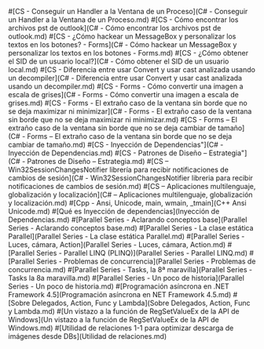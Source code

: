 ﻿#[CS - Conseguir un Handler a la Ventana de un Proceso](C# - Conseguir un Handler a la Ventana de un Proceso.md)
#[CS - Cómo encontrar los archivos pst de outlook](C# - Cómo encontrar los archivos pst de outlook.md)
#[CS - ¿Cómo hackear un MessageBox y personalizar los textos en los botones? - Forms](C# - Cómo hackear un MessageBox y personalizar los textos en los botones - Forms.md)
#[CS - ¿Cómo obtener el SID de un usuario local?](C# - Cómo obtener el SID de un usuario local.md)
#[CS - Diferencia entre usar Convert y usar cast analizada usando un decompiler](C# - Diferencia entre usar Convert y usar cast analizada usando un decompiler.md)
#[CS - Forms - Cómo convertir una imagen a escala de grises](C# - Forms - Cómo convertir una imagen a escala de grises.md)
#[CS - Forms - El extraño caso de la ventana sin borde que no se deja maximizar ni minimizar](C# - Forms - El extraño caso de la ventana sin borde que no se deja maximizar ni minimizar.md)
#[CS - Forms – El extraño caso de la ventana sin borde que no se deja cambiar de tamaño](C# - Forms – El extraño caso de la ventana sin borde que no se deja cambiar de tamaño.md)
#[CS - Inyección de Dependencias"](C# - Inyección de Dependencias.md)
#[CS - Patrones de Diseño – Estrategia"](C# - Patrones de Diseño – Estrategia.md)
#[CS – Win32SessionChangesNotifier librería para recibir notificaciones de cambios de sesión](C# - Win32SessionChangesNotifier libreria para recibir notificaciones de cambios de sesión.md)
#[CS – Aplicaciones multilenguaje, globalización y localización](C# – Aplicaciones multilenguaje, globalización y localización.md)
#[Cpp - Ansi, Unicode, main, wmain, _tmain](C++  Ansi Unicode.md)
#[Qué es Inyección de dependencias](Inyección de Dependencias.md)
#[Parallel Series -  Aclarando conceptos base](Parallel Series - Aclarando conceptos base.md)
#[Parallel Series -  La clase estática Parallel](Parallel Series - La clase estática Parallel.md)
#[Parallel Series - Luces, cámara, Action](Parallel Series - Luces, cámara, Action.md)
#[Parallel Series - Parallel LINQ (PLINQ)](Parallel Series - Parallel LINQ.md)
#[Parallel Series - Problemas de concurrencia](Parallel Series - Problemas de concurrencia.md)
#[Parallel Series - Tasks, la 8ª maravilla](Parallel Series - Tasks la 8a maravilla.md)
#[Parallel Series - Un poco de historia](Parallel Series - Un poco de historia.md)
#[Programación asíncrona en .NET Framework 4.5](Programación asíncrona en NET Framework 4.5.md)
#[Sobre Delegados, Action, Func y Lambda](Sobre Delegados, Action, Func y Lambda.md)
#[Un vistazo a la función de RegSetValueEx de la API de Windows](Un vistazo a la función de RegSetValueEx de la API de Windows.md)
#[Utilidad de relaciones 1-1 para optimizar descarga de imágenes desde DBs](Utilidad de relaciones.md)

